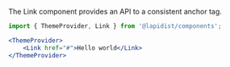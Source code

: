 The Link component provides an API to a consistent anchor tag.

```jsx harmony
import { ThemeProvider, Link } from '@lapidist/components';

<ThemeProvider>
    <Link href="#">Hello world</Link>
</ThemeProvider>
```
